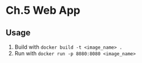 # Ch.5 Web App
## Usage
1. Build with `docker build -t <image_name> .`
2. Run with `docker run -p 8080:8080 <image_name>`
